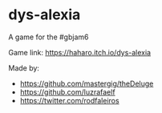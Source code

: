 # dys-alexia
A game for the #gbjam6

Game link:
  https://haharo.itch.io/dys-alexia

Made by:
- https://github.com/mastergig/theDeluge
- https://github.com/luzrafaelf
- https://twitter.com/rodfaleiros
